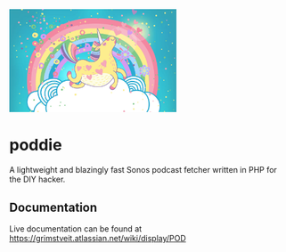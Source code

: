<img src="./uni-logo.jpg" width="300" />

# poddie
A lightweight and blazingly fast Sonos podcast fetcher written in PHP for the DIY hacker.

## Documentation
Live documentation can be found at https://grimstveit.atlassian.net/wiki/display/POD
